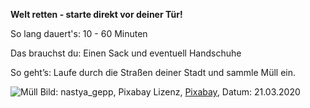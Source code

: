 **Welt retten - starte direkt vor deiner Tür!**

So lang dauert's: 10 - 60 Minuten

Das brauchst du: Einen Sack und eventuell Handschuhe

So geht’s: Laufe durch die Straßen deiner Stadt und sammle Müll ein. 

![Müll](https://cdn.pixabay.com/photo/2019/05/14/15/57/nature-4202702_1280.jpg)
Bild: nastya_gepp, Pixabay Lizenz, [Pixabay](https://pixabay.com/photos/nature-garbage-pollution-ecology-4202702/), Datum: 21.03.2020 
